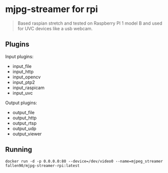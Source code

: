 mjpg-streamer for rpi
=============
> Based raspian stretch and tested on Raspberry PI 1 model B and used for UVC devices like a usb webcam.


Plugins
-------

Input plugins:

* input_file
* input_http
* input_opencv
* input_ptp2
* input_raspicam
* input_uvc

Output plugins:

* output_file
* output_http
* output_rtsp
* output_udp
* output_viewer



Running
-------

    docker run -d -p 0.0.0.0:80 --device=/dev/video0 --name=mjpeg_streamer fallen90/mjpg-streamer-rpi:latest